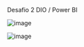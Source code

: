 Desafio 2 DIO / Power BI

![image](https://github.com/user-attachments/assets/05836508-2c4c-404c-8a57-ae38cd6ef589)

![image](https://github.com/user-attachments/assets/2f32ff79-7ec3-4489-84d0-f1cf0b5434fd)

